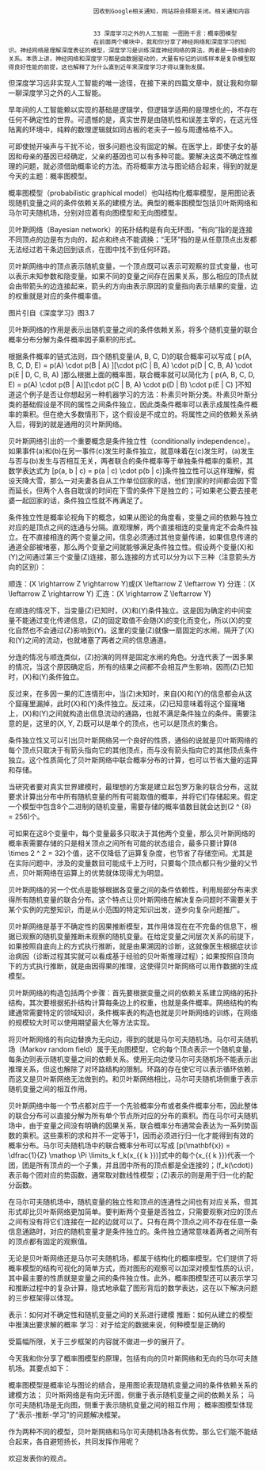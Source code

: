 
                            
                            因收到Google相关通知，网站将会择期关闭。相关通知内容
                            
                            
                            33 深度学习之外的人工智能 一图胜千言：概率图模型
                            在前面两个模块中，我和你分享了神经网络和深度学习的知识。神经网络是理解深度表征的模型，深度学习是训练深度神经网络的算法，两者是一脉相承的关系。本质上讲，神经网络和深度学习都是由数据驱动的，大量有标记的训练样本是复杂模型取得良好性能的前提，这也解释了为什么直到近年来深度学习才得以蓬勃发展。

但深度学习远非实现人工智能的唯一途径，在接下来的四篇文章中，就让我和你聊一聊深度学习之外的人工智能。

早年间的人工智能赖以实现的基础是逻辑学，但逻辑学适用的是理想化的，不存在任何不确定性的世界。可遗憾的是，真实世界是由随机性和误差主宰的，在这光怪陆离的环境中，纯粹的数理逻辑就如同古板的老夫子一般与周遭格格不入。

可即使抛开噪声与干扰不论，很多问题也没有固定的解。在医学上，即使子女的基因和母亲的基因已经确定，父亲的基因也可以有多种可能。要解决这类不确定性推理的问题，就必须借助概率论的方法。而将概率方法与图论结合起来，得到的就是今天的主题：概率图模型。

概率图模型（probabilistic graphical model）也叫结构化概率模型，是用图论表现随机变量之间的条件依赖关系的建模方法。典型的概率图模型包括贝叶斯网络和马尔可夫随机场，分别对应着有向图模型和无向图模型。

贝叶斯网络（Bayesian network）的拓扑结构是有向无环图，“有向”指的是连接不同顶点的边是有方向的，起点和终点不能调换；“无环”指的是从任意顶点出发都无法经过若干条边回到该点，在图中找不到任何环路。

贝叶斯网络中的顶点表示随机变量，一个顶点既可以表示可观察的显式变量，也可以表示未知参数和隐变量。如果不同的变量之间存在因果关系，那么相应的顶点就会由带箭头的边连接起来，箭头的方向由表示原因的变量指向表示结果的变量，边的权重就是对应的条件概率值。

 图片引自《深度学习》图3.7

贝叶斯网络的作用是表示出随机变量之间的条件依赖关系，将多个随机变量的联合概率分布分解为条件概率因子乘积的形式。

根据条件概率的链式法则，四个随机变量\(A, B, C, D\)的联合概率可以写成
\[ p(A, B, C, D, E) = p(A) \\cdot p(B | A) \]\[\\cdot p(C | B, A) \\cdot p(D | C, B, A) \\cdot p(E | D, C, B, A) \]那么根据上面的概率图，联合概率就可以简化为
\[ p(A, B, C, D, E) = p(A) \\cdot p(B | A)\]\[\\cdot p(C | B, A) \\cdot p(D | B) \\cdot p(E | C) \]不知道这个例子是否让你想起另一种机器学习的方法：朴素贝叶斯分类。朴素贝叶斯分类的基础假设是不同的属性之间条件独立，因此类条件概率可以表示成属性条件概率的乘积。但在绝大多数情形下，这个假设是不成立的。将属性之间的依赖关系纳入后，得到的就是通用的贝叶斯网络。

贝叶斯网络引出的一个重要概念是条件独立性（conditionally independence）。如果事件\(a\)和\(b\)在另一事件\(c\)发生时条件独立，就意味着在\(c\)发生时，\(a\)发生与否与\(b\)发生与否相互无关，两者联合的条件概率等于单独条件概率的乘积，其数学表达式为
\[p(a, b | c) = p(a | c) \\cdot p(b | c)\]条件独立性可以这样理解，假设天降大雪，那么一对夫妻各自从工作单位回家的话，他们到家的时间都会因下雪而延长，但两个人各自耽误的时间在下雪的条件下是独立的；可如果老公要去接老婆一起回家的话，条件独立性就不再满足了。

条件独立性是概率论视角下的概念，如果从图论的角度看，变量之间的依赖与独立对应的是顶点之间的连通与分隔。直观理解，两个直接相连的变量肯定不会条件独立。在不直接相连的两个变量之间，信息必须通过其他变量传递，如果信息传递的通道全部被堵塞，那么两个变量之间就能够满足条件独立性。假设两个变量\(X\)和\(Y\)之间通过第三个变量\(Z\)连接，那么连接的方式可以分为以下三种（注意箭头方向的区别）：


顺连：\(X \\rightarrow Z \\rightarrow Y\)或\(X \\leftarrow Z \\leftarrow Y\)
分连：\(X \\leftarrow Z \\rightarrow Y\)
汇连：\(X \\rightarrow Z \\leftarrow Y\)


在顺连的情况下，当变量\(Z\)已知时，\(X\)和\(Y\)条件独立。这是因为确定的中间变量不能通过变化传递信息，\(Z\)的固定取值不会随\(X\)的变化而变化，所以\(X\)的变化自然也不会通过\(Z\)影响到\(Y\)。这里的变量\(Z\)就像一扇固定的水闸，隔开了\(X\)和\(Y\)之间的流动，也就堵塞了两者之间的信息通道。

分连的情况与顺连类似，\(Z\)扮演的同样是固定水闸的角色。分连代表了一因多果的情况，当这个原因确定后，所有的结果之间都不会相互产生影响，因而\(Z\)已知时，\(X\)和\(Y\)条件独立。

反过来，在多因一果的汇连情形中，当\(Z\)未知时，来自\(X\)和\(Y\)的信息都会从这个窟窿里漏掉，此时\(X\)和\(Y\)条件独立。反过来，\(Z\)已知意味着将这个窟窿堵上，\(X\)和\(Y\)之间就构造出信息流动的通路，也就不满足条件独立的条件。需要注意的是，这里的\(X, Y, Z\)既可以是单个的顶点，也可以是顶点的集合。

条件独立性又可以引出贝叶斯网络另一个良好的性质，通俗的说就是贝叶斯网络的每个顶点只取决于有箭头指向它的其他顶点，而与没有箭头指向它的其他顶点条件独立。这个性质简化了贝叶斯网络中联合概率分布的计算，也可以节省大量的运算和存储。

当研究者要对真实世界建模时，最理想的方案是建立起包罗万象的联合分布，这就要求计算出分布中所有随机变量的所有可能取值的概率，并将它们存储起来。假定一个模型中包含8个二进制的随机变量，需要存储的概率值数目就会达到\(2 ^ {8} = 256\)个。

可如果在这8个变量中，每个变量最多只取决于其他两个变量，那么贝叶斯网络的概率表需要存储的只是相关顶点之间所有可能的状态组合，最多只要计算\(8 \\times 2 ^ 2 = 32\)个值，这不仅降低了运算复杂度，也节省了存储空间。尤其是在实际问题中，涉及的变量数目可能成千上万时，只要每个顶点都只有少量的父节点，贝叶斯网络在运算上的优势就体现得尤为明显。

贝叶斯网络的另一个优点是能够根据各变量之间的条件依赖性，利用局部分布来求得所有随机变量的联合分布。这个特点让贝叶斯网络在解决复杂问题时不需要关于某个实例的完整知识，而是从小范围的特定知识出发，逐步向复杂问题推广。

贝叶斯网络是基于不确定性的因果推断模型，其作用体现在在不完备的信息下，根据已观察的随机变量推断未观察的随机变量。在给定变量之间层次关系的前提下，如果按照自底向上的方式执行推断，就是由果溯因的诊断，这就像医生根据症状诊治病因（诊断过程其实就可以看成基于经验的贝叶斯推理过程）；如果按照自顶向下的方式执行推断，就是由因得果的推理，这使得贝叶斯网络可以用作数据的生成模型。

贝叶斯网络的构造包括两个步骤：首先要根据变量之间的依赖关系建立网络的拓扑结构，其次要根据拓扑结构计算每条边上的权重，也就是条件概率。网络结构的构建通常需要特定的领域知识，条件概率表的构造也就是贝叶斯网络的训练，在网络的规模较大时可以使用期望最大化等方法实现。

将贝叶斯网络的有向边替换为无向边，得到的就是马尔可夫随机场。马尔可夫随机场（Markov random field）属于无向图模型，它的每个顶点表示一个随机变量，每条边则表示随机变量之间的依赖关系。使用无向边使马尔可夫随机场不能表示出推理关系，但这也解除了对环路结构的限制。环路的存在使它可以表示循环依赖，而这又是贝叶斯网络无法做到的。和贝叶斯网络相比，马尔可夫随机场侧重于表示随机变量之间的相互作用。

贝叶斯网络中每一个节点都对应于一个先验概率分布或者条件概率分布，因此整体的联合分布可以直接分解为所有单个节点所对应的分布的乘积。而在马尔可夫随机场中，由于变量之间没有明确的因果关系，联合概率分布通常会表达为一系列势函数的乘积。这些乘积的求和并不一定等于1，因而必须进行归一化才能得到有效的概率分布。马尔可夫随机场中的联合概率分布可以写成
\[p(\\mathbf{x}) = \\dfrac{1}{Z} \\mathop \\Pi \\limits_k f_k(x_{{ k }})\]式中的每个\(x_{{ k }}\)代表一个团，团是所有顶点的一个子集，并且团中所有的顶点都是全连接的；\(f_k(\\cdot)\)表示每个团对应的势函数，通常取对数线性模型；\(Z\)表示的则是用于归一化的配分函数。

在马尔可夫随机场中，随机变量的独立性和顶点的连通性之间也有对应关系，但其形式却比贝叶斯网络更加简单。要判断两个变量是否独立，只需要观察对应的顶点之间有没有将它们连接在一起的边就可以了。只有在两个顶点之间不存在任意一条信息通路时，对应的随机变量才是条件独立的。条件独立通常意味着两者之间所有的顶点都有固定的观察值。

无论是贝叶斯网络还是马尔可夫随机场，都属于结构化的概率模型。它们提供了将概率模型的结构可视化的简单方式，而对图形的观察可以加深对模型性质的认识，其中最主要的性质就是变量之间的条件独立性。此外，概率图模型还可以表示学习和推断过程中的复杂计算，隐式地承载了图形背后的数学表达，这在以下解决问题的三步框架得以体现。


表示：如何对不确定性和随机变量之间的关系进行建模
推断：如何从建立的模型中推演出要求解的概率
学习：对于给定的数据来说，何种模型是正确的


受篇幅所限，关于三步框架的内容就不做进一步的展开了。

今天我和你分享了概率图模型的原理，包括有向的贝叶斯网络和无向的马尔可夫随机场。其要点如下：


概率图模型是概率论与图论的结合，是用图论表现随机变量之间的条件依赖关系的建模方法；
贝叶斯网络是有向无环图，侧重于表示随机变量之间的依赖关系；
马尔可夫随机场是无向图，侧重于表示随机变量之间的相互作用；
概率图模型体现了“表示-推断-学习”的问题解决框架。


作为两种不同的模型，贝叶斯网络和马尔可夫随机场各有优势。那么它们能不能结合起来，各自避短扬长，共同发挥作用呢？

欢迎发表你的观点。



                        
                        
                            